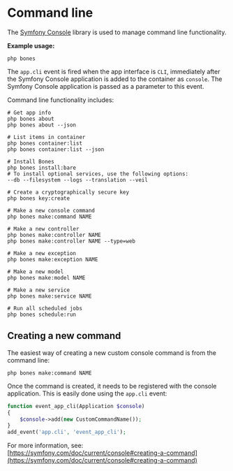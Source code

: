# Command line

The [Symfony Console](https://github.com/symfony/console) library is used to manage command line functionality.

**Example usage:**

```
php bones
```

The `app.cli` event is fired when the app interface is `CLI`, immediately after the Symfony Console application is added to the container as `console`.
The Symfony Console application is passed as a parameter to this event.

Command line functionality includes:

```shell
# Get app info
php bones about
php bones about --json

# List items in container
php bones container:list
php bones container:list --json

# Install Bones
php bones install:bare
# To install optional services, use the following options:
--db --filesystem --logs --translation --veil

# Create a cryptographically secure key
php bones key:create

# Make a new console command
php bones make:command NAME

# Make a new controller
php bones make:controller NAME
php bones make:controller NAME --type=web

# Make a new exception
php bones make:exception NAME

# Make a new model
php bones make:model NAME

# Make a new service
php bones make:service NAME

# Run all scheduled jobs
php bones schedule:run
```

## Creating a new command

The easiest way of creating a new custom console command is from the command line:

```
php bones make:command NAME
```

Once the command is created, it needs to be registered with the console application.
This is easily done using the `app.cli` event:

```php
function event_app_cli(Application $console)
{
    $console->add(new CustomCommandName());
}
add_event('app.cli', 'event_app_cli');
```

For more information, see: [https://symfony.com/doc/current/console#creating-a-command](https://symfony.com/doc/current/console#creating-a-command)